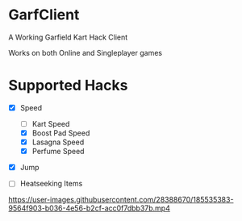 # GarfClient
A Working Garfield Kart Hack Client

Works on both Online and Singleplayer games

# Supported Hacks
  - [x] Speed
    - [ ] Kart Speed
    - [x] Boost Pad Speed
    - [x] Lasagna Speed
    - [x] Perfume Speed
  - [x] Jump
  - [ ] Heatseeking Items



https://user-images.githubusercontent.com/28388670/185535383-9564f903-b036-4e56-b2cf-acc0f7dbb37b.mp4

